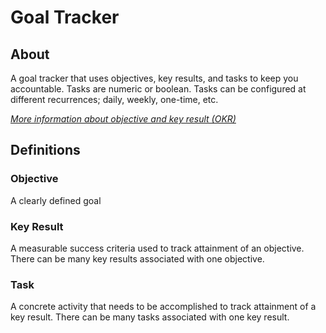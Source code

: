 # Goal Tracker

## About
A goal tracker that uses objectives, key results, and tasks to keep you accountable. Tasks are numeric or boolean. Tasks can be configured at different recurrences; daily, weekly, one-time, etc.

[*More information about objective and key result (OKR)*](https://en.wikipedia.org/wiki/OKR)

## Definitions

### Objective
A clearly defined goal

### Key Result
A measurable success criteria used to track attainment of an objective. There can be many key results associated with one objective.

### Task
A concrete activity that needs to be accomplished to track attainment of a key result. There can be many tasks associated with one key result.
